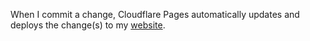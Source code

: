 When I commit a change, Cloudflare Pages automatically updates and deploys the change(s) to my [website](https://website-j83.pages.dev/).
